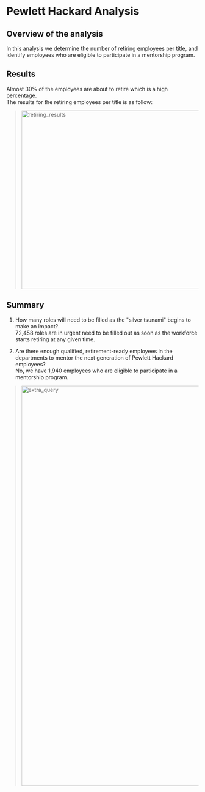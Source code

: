 # Pewlett Hackard Analysis
## Overview of the analysis
In this analysis we determine the number of retiring employees per title, and identify employees who are eligible to participate in a mentorship program.
## Results
Almost 30% of the employees are about to retire which is a high percentage.<br>
The results for the retiring employees per title is as follow:
> <img width="467" alt="retiring_results" src="https://user-images.githubusercontent.com/97934695/159842811-5084761c-299f-4c9d-9962-38da7b002b03.png">

## Summary
1) How many roles will need to be filled as the "silver tsunami" begins to make an impact?.<br>
72,458 roles are in urgent need to be filled out as soon as the workforce starts retiring at any given time.

2) Are there enough qualified, retirement-ready employees in the departments to mentor the next generation of Pewlett Hackard employees?<br>
No, we have 1,940 employees who are eligible to participate in a mentorship program.
> <img width="1047" alt="extra_query" src="https://user-images.githubusercontent.com/97934695/159846680-5a3449ad-d4d2-480e-a4bb-48bee281b9f8.png">
